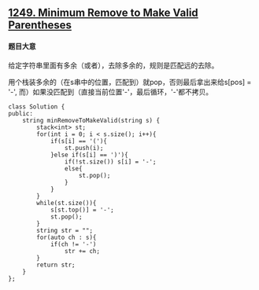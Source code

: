 ## [1249. Minimum Remove to Make Valid Parentheses](https://leetcode.com/problems/minimum-remove-to-make-valid-parentheses/)

#### 题目大意

给定字符串里面有多余（或者），去除多余的，规则是匹配远的去除。

用个栈装多余的（在s串中的位置，匹配到）就pop，否则最后拿出来给s[pos] = '-', 而）如果没匹配到（直接当前位置'-'，最后循环，'-'都不拷贝。

```
class Solution {
public:
    string minRemoveToMakeValid(string s) {
        stack<int> st;
        for(int i = 0; i < s.size(); i++){
            if(s[i] == '('){
                st.push(i);
            }else if(s[i] == ')'){
                if(!st.size()) s[i] = '-';
                else{
                    st.pop();
                }
            }
        }
        while(st.size()){
            s[st.top()] = '-';
            st.pop();
        }
        string str = "";
        for(auto ch : s){
            if(ch != '-')
                str += ch;
        }
        return str;
    }
};
```

